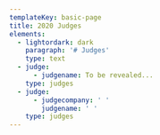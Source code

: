 ```yaml
---
templateKey: basic-page
title: 2020 Judges
elements:
  - lightordark: dark
    paragraph: '# Judges'
    type: text
  - judge:
      - judgename: To be revealed...
    type: judges
  - judge:
      - judgecompany: ' '
        judgename: ' '
    type: judges
---
```


